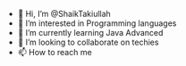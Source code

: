 - 👋 Hi, I’m @ShaikTakiullah
- 👀 I’m interested in Programming languages 
- 🌱 I’m currently learning Java Advanced 
- 💞️ I’m looking to collaborate on techies
- 📫 How to reach me 

<!---
ShaikTakiullah/ShaikTakiullah is a ✨ special ✨ repository because its `README.md` (this file) appears on your GitHub profile.
You can click the Preview link to take a look at your changes.
--->
